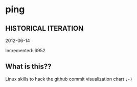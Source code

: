 # ping

## HISTORICAL ITERATION
2012-06-14

Incremented: 6952

## What is this?? 
Linux skills to hack the github commit visualization chart `;-)`
